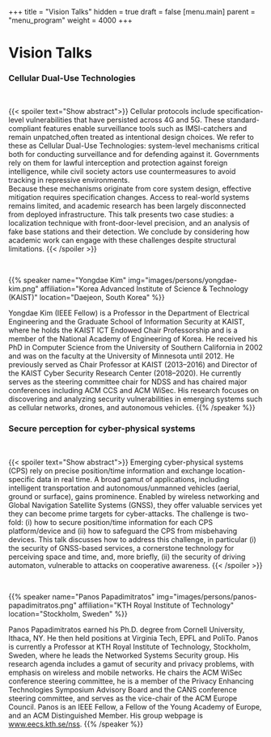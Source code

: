 +++
title = "Vision Talks"
hidden = true
draft = false
[menu.main]
    parent = "menu_program"
    weight = 4000
+++

# Vision Talks

### Cellular Dual-Use Technologies

<br/>

{{< spoiler text="Show abstract">}}
Cellular protocols include specification-level vulnerabilities that have persisted across 4G and 5G. These standard-compliant features enable surveillance tools such as IMSI-catchers and remain unpatched,often treated as intentional design choices. We refer to these as Cellular Dual-Use Technologies: system-level mechanisms critical both for conducting surveillance and for defending against it. Governments rely on them for lawful interception and protection against foreign intelligence, while civil society actors use countermeasures to avoid tracking in repressive environments.<br>
Because these mechanisms originate from core system design, effective mitigation requires specification changes. Access to real-world systems remains limited, and academic research has been largely disconnected from deployed infrastructure. This talk presents two case studies: a localization technique with front-door-level precision, and an analysis of fake base stations and their detection. We conclude by considering how academic work can engage with these challenges despite structural limitations.
{{< /spoiler >}}

<br/>

{{% speaker
name="Yongdae Kim"
img="images/persons/yongdae-kim.png"
affiliation="Korea Advanced Institute of Science & Technology (KAIST)"
location="Daejeon, South Korea"
%}}

Yongdae Kim (IEEE Fellow) is a Professor in the Department of Electrical Engineering and the Graduate School of Information Security at KAIST, where he holds the KAIST ICT Endowed Chair Professorship and is a member of the National Academy of Engineering of Korea. He received his PhD in Computer Science from the University of Southern California in 2002 and was on the faculty at the University of Minnesota until 2012. He previously served as Chair Professor at KAIST (2013–2016) and Director of the KAIST Cyber Security Research Center (2018–2020). He currently serves as the steering committee chair for NDSS and has chaired major conferences including ACM CCS and ACM WiSec. His research focuses on discovering and analyzing security vulnerabilities in emerging systems such as cellular networks, drones, and autonomous vehicles.
{{% /speaker %}}


### Secure perception for cyber-physical systems

<br/>

{{< spoiler text="Show abstract">}}
Emerging cyber-physical systems (CPS) rely on precise position/time information and exchange location-specific data in real time. A broad gamut of applications, including intelligent transportation and autonomous/unmanned vehicles (aerial, ground or surface), gains prominence. Enabled by wireless networking and Global Navigation Satellite Systems (GNSS), they offer valuable services yet they can become prime targets for cyber-attacks. The challenge is two-fold: (i) how to secure position/time information for each CPS platform/device and (ii) how to safeguard the CPS from misbehaving devices. This talk discusses how to address this challenge, in particular (i) the security of GNSS-based services, a cornerstone technology for perceiving space and time, and, more briefly, (ii) the security of driving automaton, vulnerable to attacks on cooperative awareness.
{{< /spoiler >}}

<br/>

{{% speaker
name="Panos Papadimitratos"
img="images/persons/panos-papadimitratos.png"
affiliation="KTH Royal Institute of Technology"
location="Stockholm, Sweden"
%}}

Panos Papadimitratos earned his Ph.D. degree from Cornell University, Ithaca, NY. He then held positions at Virginia Tech, EPFL and PoliTo. Panos is currently a Professor at KTH Royal Institute of Technology, Stockholm, Sweden, where he leads the Networked Systems Security group. His research agenda includes a gamut of security and privacy problems, with emphasis on wireless and mobile networks. He chairs the ACM WiSec conference steering committee, he is a member of the Privacy Enhancing Technologies Symposium Advisory Board and the CANS conference steering committee, and serves as the vice-chair of the ACM Europe Council. Panos is an IEEE Fellow, a Fellow of the Young Academy of Europe, and an ACM Distinguished Member. His group webpage is www.eecs.kth.se/nss.
{{% /speaker %}}